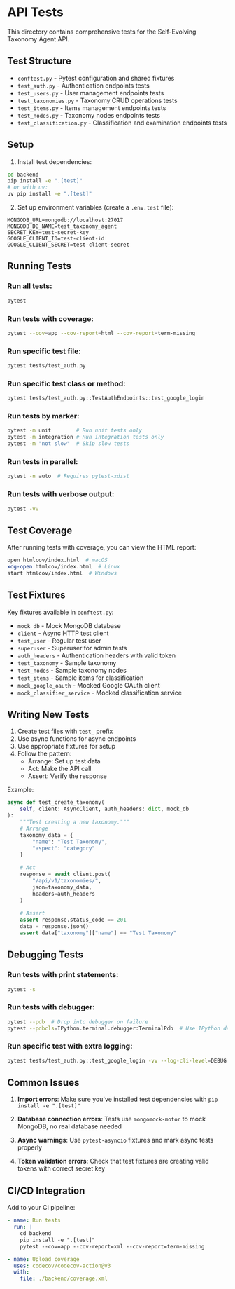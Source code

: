 # API Tests

This directory contains comprehensive tests for the Self-Evolving Taxonomy Agent API.

## Test Structure

- `conftest.py` - Pytest configuration and shared fixtures
- `test_auth.py` - Authentication endpoints tests
- `test_users.py` - User management endpoints tests
- `test_taxonomies.py` - Taxonomy CRUD operations tests
- `test_items.py` - Items management endpoints tests
- `test_nodes.py` - Taxonomy nodes endpoints tests
- `test_classification.py` - Classification and examination endpoints tests

## Setup

1. Install test dependencies:
```bash
cd backend
pip install -e ".[test]"
# or with uv:
uv pip install -e ".[test]"
```

2. Set up environment variables (create a `.env.test` file):
```env
MONGODB_URL=mongodb://localhost:27017
MONGODB_DB_NAME=test_taxonomy_agent
SECRET_KEY=test-secret-key
GOOGLE_CLIENT_ID=test-client-id
GOOGLE_CLIENT_SECRET=test-client-secret
```

## Running Tests

### Run all tests:
```bash
pytest
```

### Run tests with coverage:
```bash
pytest --cov=app --cov-report=html --cov-report=term-missing
```

### Run specific test file:
```bash
pytest tests/test_auth.py
```

### Run specific test class or method:
```bash
pytest tests/test_auth.py::TestAuthEndpoints::test_google_login
```

### Run tests by marker:
```bash
pytest -m unit        # Run unit tests only
pytest -m integration # Run integration tests only
pytest -m "not slow"  # Skip slow tests
```

### Run tests in parallel:
```bash
pytest -n auto  # Requires pytest-xdist
```

### Run tests with verbose output:
```bash
pytest -vv
```

## Test Coverage

After running tests with coverage, you can view the HTML report:
```bash
open htmlcov/index.html  # macOS
xdg-open htmlcov/index.html  # Linux
start htmlcov/index.html  # Windows
```

## Test Fixtures

Key fixtures available in `conftest.py`:

- `mock_db` - Mock MongoDB database
- `client` - Async HTTP test client
- `test_user` - Regular test user
- `superuser` - Superuser for admin tests
- `auth_headers` - Authentication headers with valid token
- `test_taxonomy` - Sample taxonomy
- `test_nodes` - Sample taxonomy nodes
- `test_items` - Sample items for classification
- `mock_google_oauth` - Mocked Google OAuth client
- `mock_classifier_service` - Mocked classification service

## Writing New Tests

1. Create test files with `test_` prefix
2. Use async functions for async endpoints
3. Use appropriate fixtures for setup
4. Follow the pattern:
   - Arrange: Set up test data
   - Act: Make the API call
   - Assert: Verify the response

Example:
```python
async def test_create_taxonomy(
    self, client: AsyncClient, auth_headers: dict, mock_db
):
    """Test creating a new taxonomy."""
    # Arrange
    taxonomy_data = {
        "name": "Test Taxonomy",
        "aspect": "category"
    }
    
    # Act
    response = await client.post(
        "/api/v1/taxonomies/",
        json=taxonomy_data,
        headers=auth_headers
    )
    
    # Assert
    assert response.status_code == 201
    data = response.json()
    assert data["taxonomy"]["name"] == "Test Taxonomy"
```

## Debugging Tests

### Run tests with print statements:
```bash
pytest -s
```

### Run tests with debugger:
```bash
pytest --pdb  # Drop into debugger on failure
pytest --pdbcls=IPython.terminal.debugger:TerminalPdb  # Use IPython debugger
```

### Run specific test with extra logging:
```bash
pytest tests/test_auth.py::test_google_login -vv --log-cli-level=DEBUG
```

## Common Issues

1. **Import errors**: Make sure you've installed test dependencies with `pip install -e ".[test]"`

2. **Database connection errors**: Tests use `mongomock-motor` to mock MongoDB, no real database needed

3. **Async warnings**: Use `pytest-asyncio` fixtures and mark async tests properly

4. **Token validation errors**: Check that test fixtures are creating valid tokens with correct secret key

## CI/CD Integration

Add to your CI pipeline:
```yaml
- name: Run tests
  run: |
    cd backend
    pip install -e ".[test]"
    pytest --cov=app --cov-report=xml --cov-report=term-missing

- name: Upload coverage
  uses: codecov/codecov-action@v3
  with:
    file: ./backend/coverage.xml
``` 